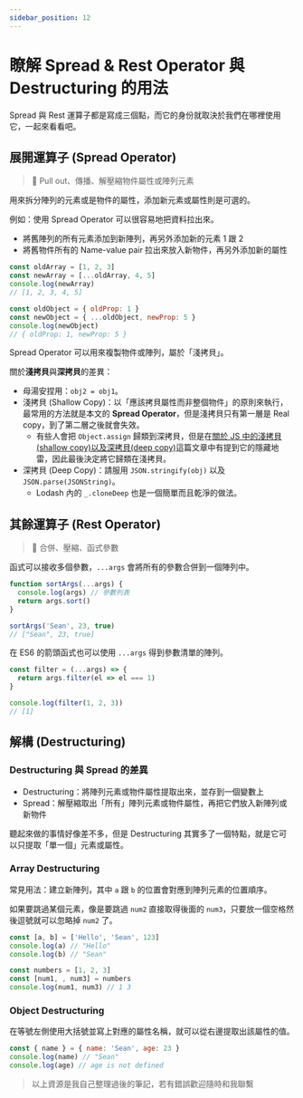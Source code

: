 ```yaml
---
sidebar_position: 12
---
```


# 瞭解 Spread & Rest Operator 與 Destructuring 的用法

Spread 與 Rest 運算子都是寫成三個點，而它的身份就取決於我們在哪裡使用它，一起來看看吧。

## 展開運算子 (Spread Operator)

> 🔑 Pull out、傳播、解壓縮物件屬性或陣列元素

用來拆分陣列的元素或是物件的屬性，添加新元素或屬性則是可選的。

例如：使用 Spread Operator 可以很容易地把資料拉出來。

- 將舊陣列的所有元素添加到新陣列，再另外添加新的元素 1 跟 2
- 將舊物件所有的 Name-value pair 拉出來放入新物件，再另外添加新的屬性

```jsx
const oldArray = [1, 2, 3]
const newArray = [...oldArray, 4, 5]
console.log(newArray)
// [1, 2, 3, 4, 5]

const oldObject = { oldProp: 1 }
const newObject = { ...oldObject, newProp: 5 }
console.log(newObject)
// { oldProp: 1, newProp: 5 }
```

Spread Operator 可以用來複製物件或陣列，屬於「淺拷貝」。

關於**淺拷貝**與**深拷貝**的差異：

- 母湯安捏用：`obj2 = obj1`。
- 淺拷貝 (Shallow Copy)：以「應該拷貝屬性而非整個物件」的原則來執行，最常用的方法就是本文的 **Spread Operator**，但是淺拷貝只有第一層是 Real copy，到了第二層之後就會失效。
  - 有些人會把 `Object.assign` 歸類到深拷貝，但是在[關於 JS 中的淺拷貝(shallow copy)以及深拷貝(deep copy)](https://medium.com/andy-blog/%E9%97%9C%E6%96%BCjs%E4%B8%AD%E7%9A%84%E6%B7%BA%E6%8B%B7%E8%B2%9D-shallow-copy-%E4%BB%A5%E5%8F%8A%E6%B7%B1%E6%8B%B7%E8%B2%9D-deep-copy-5f5bbe96c122)這篇文章中有提到它的隱藏地雷，因此最後決定將它歸類在淺拷貝。
- 深拷貝 (Deep Copy)：請服用 `JSON.stringify(obj)` 以及 `JSON.parse(JSONString)`。
  - Lodash 內的 `_.cloneDeep` 也是一個簡單而且乾淨的做法。

## 其餘運算子 (Rest Operator)

> 🔑 合併、壓縮、函式參數

函式可以接收多個參數，`...args` 會將所有的參數合併到一個陣列中。

```jsx
function sortArgs(...args) {
  console.log(args) // 參數列表
  return args.sort()
}

sortArgs('Sean', 23, true)
// ["Sean", 23, true]
```

在 ES6 的箭頭函式也可以使用 `...args` 得到參數清單的陣列。

```jsx
const filter = (...args) => {
  return args.filter(el => el === 1)
}

console.log(filter(1, 2, 3))
// [1]
```

## 解構 (Destructuring)

### Destructuring 與 Spread 的差異

- Destructuring：將陣列元素或物件屬性提取出來，並存到一個變數上
- Spread：解壓縮取出「所有」陣列元素或物件屬性，再把它們放入新陣列或新物件

聽起來做的事情好像差不多，但是 Destructuring 其實多了一個特點，就是它可以只提取「單一個」元素或屬性。

### Array Destructuring

常見用法：建立新陣列，其中 `a` 跟 `b` 的位置會對應到陣列元素的位置順序。

如果要跳過某個元素，像是要跳過 `num2` 直接取得後面的 `num3`，只要放一個空格然後逗號就可以忽略掉 `num2` 了。

```jsx
const [a, b] = ['Hello', 'Sean', 123]
console.log(a) // "Hello"
console.log(b) // "Sean"

const numbers = [1, 2, 3]
const [num1, , num3] = numbers
console.log(num1, num3) // 1 3
```

### Object Destructuring

在等號左側使用大括號並寫上對應的屬性名稱，就可以從右邊提取出該屬性的值。

```jsx
const { name } = { name: 'Sean', age: 23 }
console.log(name) // "Sean"
console.log(age) // age is not defined
```

> 以上資源是我自己整理過後的筆記，若有錯誤歡迎隨時和我聯繫
